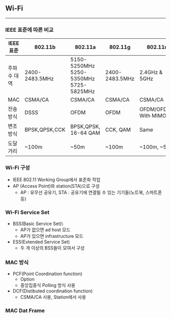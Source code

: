 ## Wi-Fi
----------
### IEEE 표준에 따른 비교
| IEEE 표준 | 802.11b | 802.11a | 802.11g | 802.11n |
| ---------- | ------- | ----- |--------------| ----- |
| 주파수 대역 | 2400-2483.5MHz | 5150-5250MHz<br>5250-5350MHz<br>5725-5825MHz | 2400-2483.5MHz | 2.4GHz &<br> 5GHz |
| MAC | CSMA/CA | CSMA/CA | CSMA/CA | CSMA/CA |
| 전송 방식 | DSSS | OFDM | OFDM | OFDM/OFDMA<br>With MIMO |
| 변조 방식 | BPSK,QPSK,CCK | BPSK,QPSK,<br>16-64 QAM | CCK, QAM | Same |
| 도달 거리 | ~100m | ~50m | ~100m | ~100m, ~50m|

### Wi-Fi 구성
  * IEEE 802.11 Working Group에서 표준화 작업
  * AP (Access Point)와 station(STA)으로 구성
    * AP : 유무선 공유기, STA : 공유기에 연결될 수 있는 기기들(노트북, 스마트폰 등)

### Wi-Fi Service Set
  * BSS(Basic Service Set)\
    * AP가 없으면 ad host 모드
    * AP가 있으면 infrastructure 모드
  * ESS(Extended Service Set)
    * 두 개 이상의 BSS들이 모여서 구성

### MAC 방식
  * PCF(Point Coordination function)
    * Option
    * 중앙집중식 Polling 방식 사용
  * DCF(Distibuted coordination function)
    * CSMA/CA 사용, Station에서 사용

### MAC Dat Frame 
